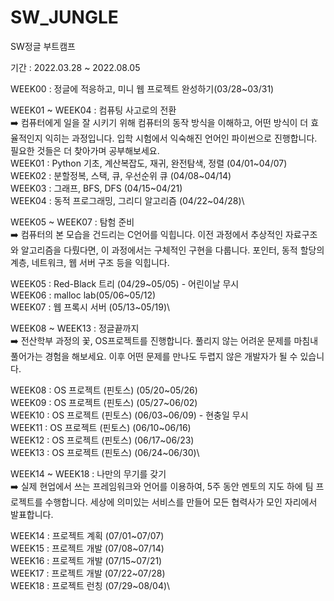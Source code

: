 # SW_JUNGLE
SW정글 부트캠프

기간 : 2022.03.28 ~ 2022.08.05

WEEK00 : 정글에 적응하고, 미니 웹 프로젝트 완성하기(03/28~03/31)

WEEK01 ~ WEEK04 : 컴퓨팅 사고로의 전환\
➡️ 컴퓨터에게 일을 잘 시키기 위해 컴퓨터의 동작 방식을 이해하고, 어떤 방식이 더 효율적인지 익히는 과정입니다. 입학 시험에서 익숙해진 언어인 파이썬으로 진행합니다. 필요한 것들은 더 찾아가며 공부해보세요.\
  WEEK01 : Python 기초, 계산복잡도, 재귀, 완전탐색, 정렬 (04/01~04/07)\
  WEEK02 : 분할정복, 스택, 큐, 우선순위 큐 (04/08~04/14)\
  WEEK03 : 그래프, BFS, DFS (04/15~04/21)\
  WEEK04 : 동적 프로그래밍, 그리디 알고리즘 (04/22~04/28)\

WEEK05 ~ WEEK07 : 탐험 준비\
➡️ 컴퓨터의 본 모습을 건드리는 C언어를 익힙니다. 이전 과정에서 추상적인 자료구조와 알고리즘을 다뤘다면, 이 과정에서는 구체적인 구현을 다룹니다. 포인터, 동적 할당의 계층, 네트워크, 웹 서버 구조 등을 익힙니다.

  WEEK05 : Red-Black 트리 (04/29~05/05) - 어린이날 무시\
  WEEK06 : malloc lab(05/06~05/12)\
  WEEK07 : 웹 프록시 서버 (05/13~05/19)\

WEEK08 ~ WEEK13 : 정글끝까지\
➡️ 전산학부 과정의 꽃, OS프로젝트를 진행합니다. 풀리지 않는 어려운 문제를 마침내 풀어가는 경험을 해보세요. 이후 어떤 문제를 만나도 두렵지 않은 개발자가 될 수 있습니다.

  WEEK08 : OS 프로젝트 (핀토스) (05/20~05/26)\
  WEEK09 : OS 프로젝트 (핀토스) (05/27~06/02)\
  WEEK10 : OS 프로젝트 (핀토스) (06/03~06/09) - 현충일 무시\
  WEEK11 : OS 프로젝트 (핀토스) (06/10~06/16)\
  WEEK12 : OS 프로젝트 (핀토스) (06/17~06/23)\
  WEEK13 : OS 프로젝트 (핀토스) (06/24~06/30)\
  
WEEK14 ~ WEEK18 : 나만의 무기를 갖기\
➡️ 실제 현업에서 쓰는 프레임워크와 언어를 이용하여, 5주 동안 멘토의 지도 하에 팀 프로젝트를 수행합니다. 세상에 의미있는 서비스를 만들어 모든 협력사가 모인 자리에서 발표합니다.

  WEEK14 : 프로젝트 계획 (07/01~07/07)\
  WEEK15 : 프로젝트 개발 (07/08~07/14)\
  WEEK16 : 프로젝트 개발 (07/15~07/21)\
  WEEK17 : 프로젝트 개발 (07/22~07/28)\
  WEEK18 : 프로젝트 런칭 (07/29~08/04)\

